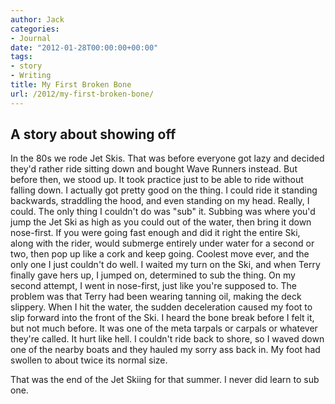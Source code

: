 ```yaml
---
author: Jack
categories:
- Journal
date: "2012-01-28T00:00:00+00:00"
tags:
- story
- Writing
title: My First Broken Bone
url: /2012/my-first-broken-bone/
---
```


## A story about showing off
          
In the 80s we rode Jet Skis. That was before everyone got lazy and decided they'd rather ride sitting down and bought Wave Runners instead. But before then, we stood up. It took practice just to be able to ride without falling down. I actually got pretty good on the thing. I could ride it standing backwards, straddling the hood, and even standing on my head. Really, I could. The only thing I couldn't do was "sub" it. Subbing was where you'd jump the Jet Ski as high as you could out of the water, then bring it down nose-first. If you were going fast enough and did it right the entire Ski, along with the rider, would submerge entirely under water for a second or two, then pop up like a cork and keep going. Coolest move ever, and the only one I just couldn't do well. I waited my turn on the Ski, and when Terry finally gave hers up, I jumped on, determined to sub the thing. On my second attempt, I went in nose-first, just like you're supposed to. The problem was that Terry had been wearing tanning oil, making the deck slippery. When I hit the water, the sudden deceleration caused my foot to slip forward into the front of the Ski. I heard the bone break before I felt it, but not much before. It was one of the meta tarpals or carpals or whatever they're called. It hurt like hell. I couldn't ride back to shore, so I waved down one of the nearby boats and they hauled my sorry ass back in. My foot had swollen to about twice its normal size. 

That was the end of the Jet Skiing for that summer. I never did learn to sub one.
